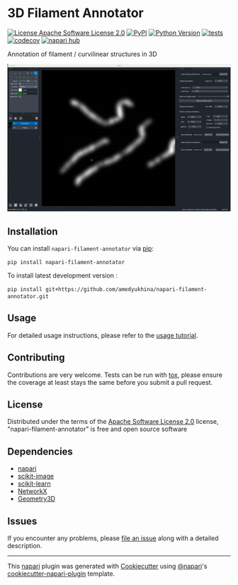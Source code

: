 # 3D Filament Annotator

[![License Apache Software License 2.0](https://img.shields.io/pypi/l/napari-filament-annotator.svg?color=green)](https://github.com/amedyukhina/napari-filament-annotator/raw/main/LICENSE)
[![PyPI](https://img.shields.io/pypi/v/napari-filament-annotator.svg?color=green)](https://pypi.org/project/napari-filament-annotator)
[![Python Version](https://img.shields.io/pypi/pyversions/napari-filament-annotator.svg?color=green)](https://python.org)
[![tests](https://github.com/amedyukhina/napari-filament-annotator/workflows/tests/badge.svg)](https://github.com/amedyukhina/napari-filament-annotator/actions)
[![codecov](https://codecov.io/gh/amedyukhina/napari-filament-annotator/branch/main/graph/badge.svg)](https://codecov.io/gh/amedyukhina/napari-filament-annotator)
[![napari hub](https://img.shields.io/endpoint?url=https://api.napari-hub.org/shields/napari-filament-annotator)](https://napari-hub.org/plugins/napari-filament-annotator)

Annotation of filament / curvilinear structures in 3D


![demo](docs/demo.gif)


## Installation

You can install `napari-filament-annotator` via [pip]:

    pip install napari-filament-annotator


To install latest development version :

    pip install git+https://github.com/amedyukhina/napari-filament-annotator.git

## Usage

For detailed usage instructions, please refer to the [usage tutorial](docs/tutorial.md).

## Contributing

Contributions are very welcome. Tests can be run with [tox], please ensure
the coverage at least stays the same before you submit a pull request.

## License

Distributed under the terms of the [Apache Software License 2.0] license,
"napari-filament-annotator" is free and open source software

## Dependencies

- [napari](https://github.com/napari/napari)
- [scikit-image](https://scikit-image.org/)
- [scikit-learn](https://github.com/scikit-learn/scikit-learn)
- [NetworkX](https://networkx.org/documentation/stable/index.html)
- [Geometry3D](https://github.com/GouMinghao/Geometry3D)


## Issues

If you encounter any problems, please [file an issue] along with a detailed description.


----------------------------------

This [napari] plugin was generated with [Cookiecutter] using [@napari]'s [cookiecutter-napari-plugin] template.


<!--
Don't miss the full getting started guide to set up your new package:
https://github.com/napari/cookiecutter-napari-plugin#getting-started

and review the napari docs for plugin developers:
https://napari.org/plugins/index.html
-->


[napari]: https://github.com/napari/napari
[Cookiecutter]: https://github.com/audreyr/cookiecutter
[@napari]: https://github.com/napari
[MIT]: http://opensource.org/licenses/MIT
[BSD-3]: http://opensource.org/licenses/BSD-3-Clause
[GNU GPL v3.0]: http://www.gnu.org/licenses/gpl-3.0.txt
[GNU LGPL v3.0]: http://www.gnu.org/licenses/lgpl-3.0.txt
[Apache Software License 2.0]: http://www.apache.org/licenses/LICENSE-2.0
[Mozilla Public License 2.0]: https://www.mozilla.org/media/MPL/2.0/index.txt
[cookiecutter-napari-plugin]: https://github.com/napari/cookiecutter-napari-plugin

[file an issue]: https://github.com/amedyukhina/napari-filament-annotator/issues

[napari]: https://github.com/napari/napari
[tox]: https://tox.readthedocs.io/en/latest/
[pip]: https://pypi.org/project/pip/
[PyPI]: https://pypi.org/
